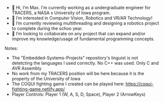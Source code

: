 - 👋 Hi, I’m Max. I'm currently working as a undergraduate engineer for TRACERS, a NASA x University of Iowa program.
- 👀 I’m interested in Computer Vision, Robotics and VR/AR Technology!
- 🌱 I’m currently reviewing multithreading and designing a robotics project to complete during the schoo year.
- 💞️ I’m looking to collaborate on any project that can expand and/or improve my knowledge/usage of fundamental programming concepts.

Notes: 
- The "Embedded-Systems-Projects" repository's linguist is not detetcting the languages I used correctly. No C++ was used. Only C and AVR Assembly
- No work from my TRACERS position will be here because it is the property of the University of Iowa
- The COQUI fighting game I created can be played here: https://coqui-fighting-game.netlify.app/
- Player Controls:  Player 1 (W, A, S, D, Space), Player 2 (ArrowKeys)
<!---
max-proj17/max-proj17 is a ✨ special ✨ repository because its `README.md` (this file) appears on your GitHub profile.
You can click the Preview link to take a look at your changes.
--->
